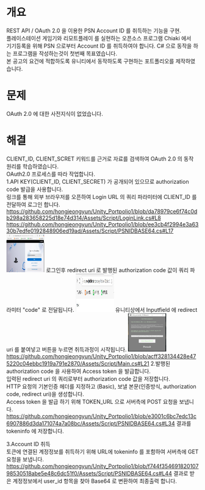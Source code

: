 # 개요
REST API / OAuth 2.0 을 이용한 PSN Account ID 를 취득하는 기능을 구현.  
플레이스테이션 게임기와 리모트플레이 를 실현하는 오픈소스 프로그램 Chiaki 에서  
기기등록을 위해 PSN 으로부터 Account ID 를 취득하여야 합니다.
C# 으로 동작을 하는 프로그램을 작성하는것이 첫번째 목표였습니다.  
본 공고의 요건에 적합하도록 유니티에서 동작하도록 구현하는 포트폴리오를 제작하였습니다.
         
# 문제
OAuth 2.0 에 대한 사전지식이 없었습니다.
# 해결 
CLIENT_ID, CLIENT_SCRET 키워드를 근거로 자료를 검색하여 OAuth 2.0 의 동작 원리를 학습하였습니다.  
OAuth2.0 프로세스를 따라 작업합니다.  
1.API KEY(CLIENT_ID, CLIENT_SECRET) 가 공개되어 있으므로 authorization code 발급을 사용합니다.  
링크를 통해 외부 브라우저를 오픈하여 Login URL 의 쿼리 파라미터에 CLIENT_ID 를 전달하여 로그인 합니다.
https://github.com/hongjeongyun/Unity_Portpolio1/blob/da78979ce6f74c0db298a283658225d18e74d314/Assets/Script/LoginLink.cs#L8 
https://github.com/hongjeongyun/Unity_Portpolio1/blob/ee3cb4f2994e3a6330b7edfe0192848906ed19ad/Assets/Script/PSNIDBASE64.cs#L17  
<img src="https://github.com/hongjeongyun/ImageRepo/blob/main/Unit_portpolio_1/browsersony.jpg" alt="login" width="100" height="100">
로그인후 redirect uri 로 발행된 authorization code 값이 쿼리 파라미터 "code" 로 전달됩니다.
<img src="https://github.com/hongjeongyun/ImageRepo/blob/main/Unit_portpolio_1/ridirect.jpg" alt="redirect" width="100" height="100">
유니티상에서 Inputfield 에 redirect uri 를 붙여넣고 버튼을 누르면 취득과정이 시작됩니다.
<img src="https://github.com/hongjeongyun/ImageRepo/blob/main/Unit_portpolio_1/inpufieldpaste.jpg" alt="redirect" width="100" height="100">
https://github.com/hongjeongyun/Unity_Portpolio1/blob/acff328134428e475220c04ebbc1919a791e2870/Assets/Script/Main.cs#L21
2.발행된 authorization code 을 사용하여 Access token 을 발급합니다.  
입력된 redirect uri 의 쿼리로부터 authorization code 값을 저장합니다.  
HTTP 요청의 기본인증 헤더를 지정하고 (Basic), 보낼 본문(인증방식, authorization code, redirect uri)을 생성합니다.  
Access token 을 발급 하기 위해 TOKEN_URL 으로 서버측에 POST 요청을 보냅니다. 
https://github.com/hongjeongyun/Unity_Portpolio1/blob/e3001c6bc7edc13c6907886d3da171074a7a08bc/Assets/Script/PSNIDBASE64.cs#L34 
결과를 tokeninfo 에 저장합니다.

3.Account ID 취득  
토큰에 연결된 계정정보를 취득하기 위해 URL에 tokeninfo 를 포함하여 서버측에 GET 요청을 보냅니다.
https://github.com/hongjeongyun/Unity_Portpolio1/blob/f744f35469182010798530518abe5e48c6dc51f0/Assets/Script/PSNIDBASE64.cs#L44
결과로 받은 계정정보에서 user_id 항목을 찾아 Base64 로 변환하여 최종출력 합니다.
